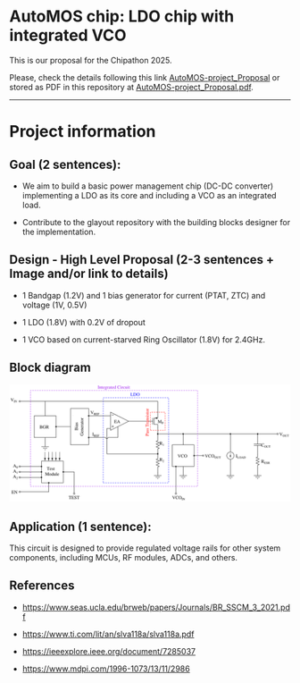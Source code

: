 AutoMOS chip: LDO chip with integrated VCO
==========================================


This is our proposal for the Chipathon 2025. 

Please, check the details following this link [AutoMOS-project_Proposal](https://docs.google.com/presentation/d/1TvIR2NhGDkT4yeVhsB3TjcvvHDocXAfSwPzngiaAozw) or stored as PDF in this repository at [AutoMOS-project_Proposal.pdf](./AutoMOS-project_Proposal.pdf).
__________________________________________________________________

# Project information

## Goal (2 sentences): 

- We aim to build a basic power management chip (DC-DC converter) implementing a LDO as its core and including a VCO as an integrated load.

- Contribute to the glayout repository with the building blocks designer for the implementation.


## Design - High Level Proposal (2-3 sentences + Image and/or link to details)

- 1 Bandgap (1.2V) and  1 bias generator for current (PTAT, ZTC) and voltage (1V, 0.5V)

- 1 LDO (1.8V) with 0.2V of dropout 

- 1 VCO based on current-starved Ring Oscillator (1.8V) for 2.4GHz.


## Block diagram

![Block_diagram](images/Diagram.png)


## Application (1 sentence): 

This circuit is designed to provide regulated voltage rails for other system components, including MCUs, RF modules, ADCs, and others.


## References 

- https://www.seas.ucla.edu/brweb/papers/Journals/BR_SSCM_3_2021.pdf 

- https://www.ti.com/lit/an/slva118a/slva118a.pdf

- https://ieeexplore.ieee.org/document/7285037

- https://www.mdpi.com/1996-1073/13/11/2986
